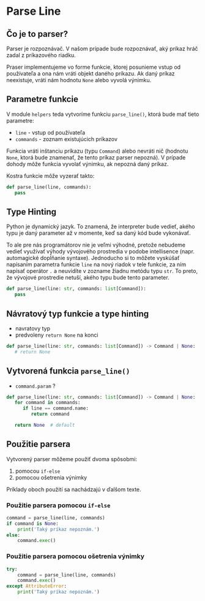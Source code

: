# Parse Line

## Čo je to parser?

Parser je rozpoznávač. V našom prípade bude rozpoznávať, aký príkaz hráč zadal z príkazového riadku.

Praser implementujeme vo forme funkcie, ktorej posunieme vstup od používateľa a ona nám vráti objekt daného príkazu. Ak
daný príkaz neexistuje, vráti nám hodnotu `None` alebo vyvolá výnimku.

## Parametre funkcie

V module `helpers` teda vytvoríme funkciu `parse_line()`, ktorá bude mať tieto parametre:

* `line` - vstup od používateľa
* `commands` - zoznam existujúcich príkazov

Funkcia vráti inštanciu príkazu (typu `Command`) alebo nevráti nič (hodnotu `None`, ktorá bude znamenať, že tento príkaz
parser nepozná). V prípade dohody môže funkcia vyvolať výnimku, ak nepozná daný príkaz.

Kostra funkcie môže vyzerať takto:

```python
def parse_line(line, commands):
   pass
```

## Type Hinting

Python je dynamický jazyk. To znamená, že interpreter bude vedieť, akého typu je daný parameter až v momente, keď sa
daný kód bude vykonávať.

To ale pre nás programátorov nie je veľmi výhodné, pretože nebudeme vedieť využívať výhody vývojového prostredia v
podobe intellisence (napr. automagické dopĺňanie syntaxe). Jednoducho si to môžete vyskúšať napísaním parametra
funkcie `line` na nový riadok v tele funkcie, za ním napísať operátor `.` a neuvidíte v zozname žiadnu metódu
typu `str`. To preto, že vývojové prostredie netuší, akého typu bude tento parameter.

```python
def parse_line(line: str, commands: list[Command]):
   pass
```

## Návratový typ funkcie a type hinting

* navratovy typ
* predvoleny `return None` na konci

```python
def parse_line(line: str, commands: list[Command]) -> Command | None:
   # return None
```


## Vytvorená funkcia `parse_line()`

* `command.param` ?

```python
def parse_line(line: str, commands: list[Command]) -> Command | None:
   for command in commands:
      if line == command.name:
         return command

   return None  # default
```


## Použitie parsera

Vytvorený parser môžeme použiť dvoma spôsobmi:

1. pomocou `if-else`
2. pomocou ošetrenia výnimky

Príklady oboch použití sa nachádzajú v ďalšom texte.


### Použitie parsera pomocou `if-else`

```python
command = parse_line(line, commands)
if command is None:
    print('Taký príkaz nepoznám.')
else:
    command.exec()
```


### Použitie parsera pomocou ošetrenia výnimky

```python
try:
    command = parse_line(line, commands)
    command.exec()
except AttributeError:
    print('Taký príkaz nepoznám.')
```
